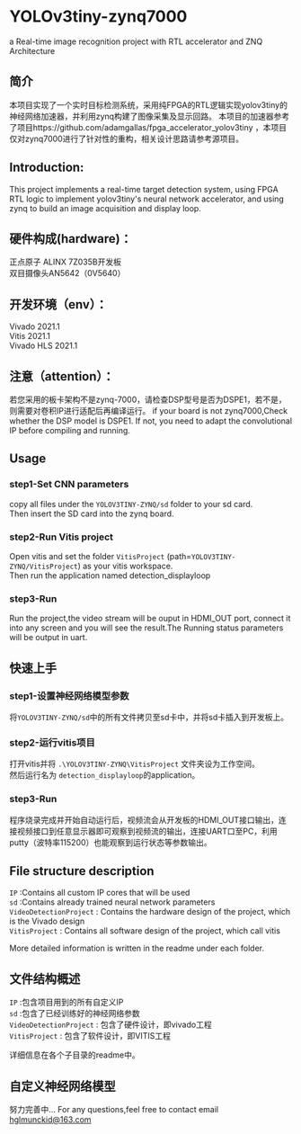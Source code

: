 # YOLOv3tiny-zynq7000
a Real-time image recognition project with RTL accelerator and ZNQ Architecture 
## 简介 
本项目实现了一个实时目标检测系统，采用纯FPGA的RTL逻辑实现yolov3tiny的神经网络加速器，并利用zynq构建了图像采集及显示回路。 本项目的加速器参考了项目https://github.com/adamgallas/fpga_accelerator_yolov3tiny ，本项目仅对zynq7000进行了针对性的重构，相关设计思路请参考源项目。
## Introduction: 
This project implements a real-time target detection system, using FPGA RTL logic to implement yolov3tiny's neural network accelerator, and using zynq to build an image acquisition and display loop.
## 硬件构成(hardware)： 
正点原子 ALINX 7Z035B开发板   
双目摄像头AN5642（0V5640） 

## 开发环境（env）： 
Vivado 2021.1   
Vitis 2021.1   
Vivado HLS 2021.1

## 注意（attention）：
若您采用的板卡架构不是zynq-7000，请检查DSP型号是否为DSPE1，若不是，则需要对卷积IP进行适配后再编译运行。
if your board is not zynq7000,Check whether the DSP model is DSPE1. If not, you need to adapt the convolutional IP before compiling and running.
## Usage

### step1-Set CNN parameters
copy all files under the `YOLOV3TINY-ZYNQ/sd` folder to your sd card.  
Then insert the SD card into the zynq board.

### step2-Run Vitis project
Open vitis and set the folder `VitisProject` (path=`YOLOV3TINY-ZYNQ/VitisProject`) as your vitis workspace.  
Then run the application named detection_displayloop

### step3-Run
Run the project,the video stream will be ouput in HDMI_OUT port, connect it into any screen and you will see the result.The Running status parameters will be output in uart.

## 快速上手

### step1-设置神经网络模型参数
将`YOLOV3TINY-ZYNQ/sd`中的所有文件拷贝至sd卡中，并将sd卡插入到开发板上。

### step2-运行vitis项目
打开vitis并将 `.\YOLOV3TINY-ZYNQ\VitisProject` 文件夹设为工作空间。  
然后运行名为 `detection_displayloop`的application。


### step3-Run
程序烧录完成并开始自动运行后，视频流会从开发板的HDMI_OUT接口输出，连接视频接口到任意显示器即可观察到视频流的输出，连接UART口至PC，利用putty（波特率115200）也能观察到运行状态等参数输出。

## File structure description
`IP` :Contains all custom IP cores that will be used  
`sd` :Contains already trained neural network parameters  
`VideoDetectionProject` : Contains the hardware design of the project, which is the Vivado design  
`VitisProject` : Contains all software design of the project, which call vitis  

More detailed information is written in the readme under each folder.

## 文件结构概述
`IP` :包含项目用到的所有自定义IP  
`sd` :包含了已经训练好的神经网络参数  
`VideoDetectionProject` : 包含了硬件设计，即vivado工程  
`VitisProject` : 包含了软件设计，即VITIS工程  

详细信息在各个子目录的readme中。
## 自定义神经网络模型
努力完善中...
For any questions,feel free to contact email hglmunckid@163.com 
